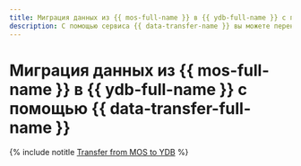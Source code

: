 ```yaml
---
title: Миграция данных из {{ mos-full-name }} в {{ ydb-full-name }} с помощью {{ data-transfer-full-name }}
description: С помощью сервиса {{ data-transfer-name }} вы можете перенести данные из кластера {{ mos-name }} в базу данных {{ ydb-name }}.
---
```


# Миграция данных из {{ mos-full-name }} в {{ ydb-full-name }} с помощью {{ data-transfer-full-name }}

{% include notitle [Transfer from MOS to YDB](../../_tutorials/dataplatform/datatransfer/opensearch-to-ydb.md) %}
